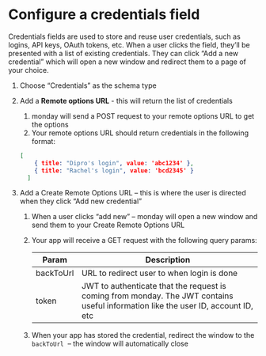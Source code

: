 # Configure a credentials field

Credentials fields are used to store and reuse user credentials, such as logins, API keys, OAuth tokens, etc. When a user clicks the field, they’ll be presented with a list of existing credentials. They can click “Add a new credential” which will open a new window and redirect them to a page of your choice. 

1. Choose “Credentials” as the schema type
2. Add a **Remote options URL** - this will return the list of credentials
    1. monday will send a POST request to your remote options URL to get the options
    2. Your remote options URL should return credentials in the following format:
    
    ```json
    [
        { title: "Dipro's login", value: 'abc1234' },
        { title: "Rachel's login", value: 'bcd2345' }
      ]
    ```
    
3. Add a Create Remote Options URL – this is where the user is directed when they click “Add new credential”
    1. When a user clicks “add new” – monday will open a new window and send them to your Create Remote Options URL
    2. Your app will receive a GET request with the following query params:
        
        
        | Param | Description |
        | --- | --- |
        | backToUrl | URL to redirect user to when login is done |
        | token | JWT to authenticate that the request is coming from monday. The JWT contains useful information like the user ID, account ID, etc |
    3. When your app has stored the credential, redirect the window to the `backToUrl`  – the window will automatically close